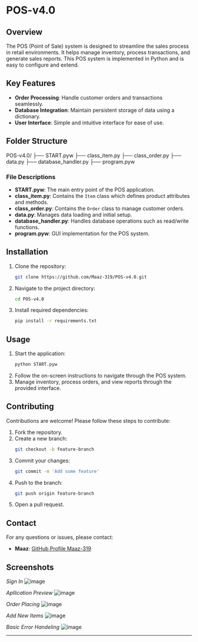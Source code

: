# POS-v4.0

## Overview

The POS (Point of Sale) system is designed to streamline the sales process in retail environments. It helps manage inventory, process transactions, and generate sales reports. This POS system is implemented in Python and is easy to configure and extend.

## Key Features

- **Order Processing**: Handle customer orders and transactions seamlessly.
- **Database Integration**: Maintain persistent storage of data using a dictionary.
- **User Interface**: Simple and intuitive interface for ease of use.

## Folder Structure

POS-v4.0/
├── START.pyw
├── class_item.py
├── class_order.py
├── data.py
├── database_handler.py
├── program.pyw


### File Descriptions

- **START.pyw**: The main entry point of the POS application.
- **class_item.py**: Contains the `Item` class which defines product attributes and methods.
- **class_order.py**: Contains the `Order` class to manage customer orders.
- **data.py**: Manages data loading and initial setup.
- **database_handler.py**: Handles database operations such as read/write functions.
- **program.pyw**: GUI implementation for the POS system.

## Installation

1. Clone the repository:
    ```sh
    git clone https://github.com/Maaz-319/POS-v4.0.git
    ```
2. Navigate to the project directory:
    ```sh
    cd POS-v4.0
    ```
3. Install required dependencies:
    ```sh
    pip install -r requirements.txt
    ```

## Usage

1. Start the application:
    ```sh
    python START.pyw
    ```
2. Follow the on-screen instructions to navigate through the POS system.
3. Manage inventory, process orders, and view reports through the provided interface.

## Contributing

Contributions are welcome! Please follow these steps to contribute:

1. Fork the repository.
2. Create a new branch:
    ```sh
    git checkout -b feature-branch
    ```
3. Commit your changes:
    ```sh
    git commit -m 'Add some feature'
    ```
4. Push to the branch:
    ```sh
    git push origin feature-branch
    ```
5. Open a pull request.

## Contact

For any questions or issues, please contact:

- **Maaz**: [GitHub Profile Maaz-319](https://github.com/Maaz-319)

## Screenshots

*Sign In*
![image](https://github.com/Maaz-319/Python/assets/83403349/34da8505-fcc5-4a4a-9466-9540c523540c)

*Apllication Preview*
![image](https://github.com/Maaz-319/Python/assets/83403349/bf1ef50b-ca53-46da-924c-ba0d3b5416dc)

*Order Placing*
![image](https://github.com/Maaz-319/Python/assets/83403349/51ab1ffc-9585-4e1a-9898-fa3c56ad769e)

*Add New Items*
![image](https://github.com/Maaz-319/Python/assets/83403349/20cc5f18-e903-4dd1-8ac4-15dd2b461533)

*Basic Error Handeling*
![image](https://github.com/Maaz-319/Python/assets/83403349/c2fe3f83-8554-4b08-9445-2721bd5ff298)

---
